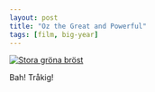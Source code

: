 ```yaml
---
layout: post
title: "Oz the Great and Powerful"
tags: [film, big-year]
---
```


<a href="http://www.imdb.com/title/tt1623205/">![](http://img.deadbeefcafe.se/i/51c9ff3414b23.jpg "Stora gröna bröst")</a>

Bah! Tråkig!